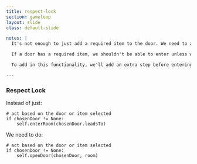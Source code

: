 ```yaml
---
title: respect-lock
section: gameloop
layout: slide
class: default-slide

notes: |
  It's not enough to just add a required item to the door. We need to actually check for that item when the player tried to enter the room.

  If a door has a required item, we shouldn't be able to enter unless we have that item in our backpack.

  To add in this functionality, we'll add an extra step before entering a room - "open door". At the end of the open door function, if we managed to open the door, we will _then_ enter the room.

---
```



### Respect Lock

Instead of just:

    # act based on the door or item selected
    if chosenDoor != None:
        self.enterRoom(chosenDoor.leadsTo)

We need to do:

    # act based on the door or item selected
    if chosenDoor != None:
        self.openDoor(chosenDoor, room)

